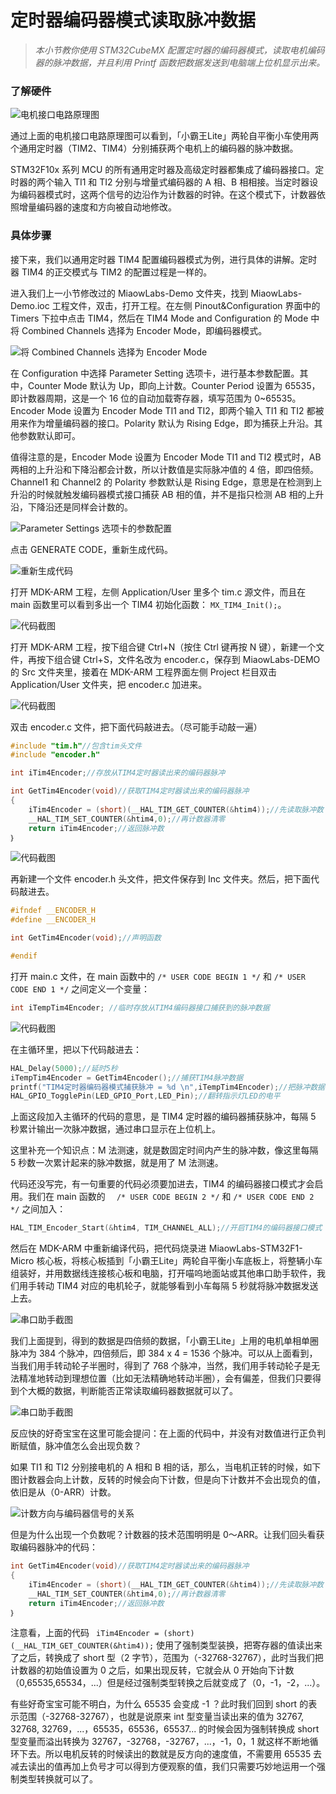 # 定时器编码器模式读取脉冲数据

> *本小节教你使用 STM32CubeMX 配置定时器的编码器模式，读取电机编码器的脉冲数据，并且利用 Printf 函数把数据发送到电脑端上位机显示出来。*

### 了解硬件

![电机接口电路原理图](/img/2019-07-03_201409.png)

通过上面的电机接口电路原理图可以看到，「小霸王Lite」两轮自平衡小车使用两个通用定时器（TIM2、TIM4）分别捕获两个电机上的编码器的脉冲数据。

STM32F10x 系列 MCU 的所有通用定时器及高级定时器都集成了编码器接口。定时器的两个输入 TI1 和 TI2 分别与增量式编码器的 A 相、B 相相接。当定时器设为编码器模式时，这两个信号的边沿作为计数器的时钟。在这个模式下，计数器依照增量编码器的速度和方向被自动地修改。

### 具体步骤

接下来，我们以通用定时器 TIM4 配置编码器模式为例，进行具体的讲解。定时器 TIM4 的正交模式与 TIM2 的配置过程是一样的。

进入我们上一小节修改过的 MiaowLabs-Demo 文件夹，找到 MiaowLabs-Demo.ioc 工程文件，双击，打开工程。在左侧 Pinout&Configuration 界面中的 Timers 下拉中点击 TIM4，然后在 TIM4 Mode and Configuration 的 Mode 中将 Combined Channels 选择为 Encoder Mode，即编码器模式。

![将 Combined Channels 选择为 Encoder Mode](/img/2019-07-03_205535.png)

在 Configuration 中选择 Parameter Setting 选项卡，进行基本参数配置。其中，Counter Mode 默认为 Up，即向上计数。Counter Period 设置为 65535，即计数器周期，这是一个 16 位的自动加载寄存器，填写范围为 0~65535。Encoder Mode 设置为 Encoder Mode TI1 and TI2，即两个输入 TI1 和 TI2 都被用来作为增量编码器的接口。Polarity 默认为 Rising Edge，即为捕获上升沿。其他参数默认即可。

值得注意的是，Encoder Mode 设置为 Encoder Mode TI1 and TI2 模式时，AB 两相的上升沿和下降沿都会计数，所以计数值是实际脉冲值的 4 倍，即四倍频。Channel1 和 Channel2 的 Polarity 参数默认是 Rising Edge，意思是在检测到上升沿的时候就触发编码器模式接口捕获 AB 相的值，并不是指只检测 AB 相的上升沿，下降沿还是同样会计数的。

![Parameter Settings 选项卡的参数配置](/img/2019-07-03_210321.png)

点击 GENERATE CODE，重新生成代码。

![重新生成代码](/img/2019-07-03_224033.png)

打开 MDK-ARM 工程，左侧 Application/User 里多个 tim.c 源文件，而且在 main 函数里可以看到多出一个 TIM4 初始化函数： `MX_TIM4_Init();`。

![代码截图](/img/2019-07-03_224731.png)

打开 MDK-ARM 工程，按下组合键 Ctrl+N（按住 Ctrl 键再按 N 键），新建一个文件，再按下组合键 Ctrl+S，文件名改为 encoder.c，保存到 MiaowLabs-DEMO 的 Src 文件夹里，接着在 MDK-ARM 工程界面左侧 Project 栏目双击 Application/User 文件夹，把 encoder.c 加进来。

![代码截图](/img/2019-07-06_111603.png)

双击 encoder.c 文件，把下面代码敲进去。（尽可能手动敲一遍）

```c
#include "tim.h"//包含tim头文件
#include "encoder.h"

int iTim4Encoder;//存放从TIM4定时器读出来的编码器脉冲

int GetTim4Encoder(void)//获取TIM4定时器读出来的编码器脉冲
{
    iTim4Encoder = (short)(__HAL_TIM_GET_COUNTER(&htim4));//先读取脉冲数
    __HAL_TIM_SET_COUNTER(&htim4,0);//再计数器清零
    return iTim4Encoder;//返回脉冲数
｝
```

![代码截图](/img/2019-07-06_111838.png)

再新建一个文件 encoder.h 头文件，把文件保存到 Inc 文件夹。然后，把下面代码敲进去。

```c
#ifndef __ENCODER_H
#define __ENCODER_H

int GetTim4Encoder(void);//声明函数

#endif
```

打开 main.c 文件，在 main 函数中的 `/* USER CODE BEGIN 1 */` 和 
  `/* USER CODE END 1 */` 之间定义一个变量：

```c
int iTempTim4Encoder; //临时存放从TIM4编码器接口捕获到的脉冲数据
```

![代码截图](/img/2019-07-06_174110.png)

在主循环里，把以下代码敲进去：

```c
HAL_Delay(5000);//延时5秒
iTempTim4Encoder = GetTim4Encoder();//捕获TIM4脉冲数据
printf("TIM4定时器编码器模式捕获脉冲 = %d \n",iTempTim4Encoder);//把脉冲数据打印出来
HAL_GPIO_TogglePin(LED_GPIO_Port,LED_Pin);//翻转指示灯LED的电平
```

上面这段加入主循环的代码的意思，是 TIM4 定时器的编码器捕获脉冲，每隔 5 秒累计输出一次脉冲数据，通过串口显示在上位机上。

这里补充一个知识点：M 法测速，就是数固定时间内产生的脉冲数，像这里每隔 5 秒数一次累计起来的脉冲数据，就是用了 M 法测速。

代码还没写完，有一句重要的代码必须要加进去，TIM4 的编码器接口模式才会启用。我们在 main 函数的 `  /* USER CODE BEGIN 2 */` 和 `/* USER CODE END 2 */` 之间加入：

```c
HAL_TIM_Encoder_Start(&htim4, TIM_CHANNEL_ALL);//开启TIM4的编码器接口模式
```

然后在 MDK-ARM 中重新编译代码，把代码烧录进 MiaowLabs-STM32F1-Micro 核心板，将核心板插到「小霸王Lite」两轮自平衡小车底板上，将整辆小车组装好，并用数据线连接核心板和电脑，打开喵呜地面站或其他串口助手软件，我们用手转动 TIM4 对应的电机轮子，就能够看到小车每隔 5 秒就将脉冲数据发送上去。

![串口助手截图](/img/2019-07-06_180708.png)

我们上面提到，得到的数据是四倍频的数据，「小霸王Lite」上用的电机单相单圈脉冲为 384 个脉冲，四倍频后，即 384 x 4 = 1536 个脉冲。可以从上面看到，当我们用手转动轮子半圈时，得到了 768 个脉冲，当然，我们用手转动轮子是无法精准地转动到理想位置（比如无法精确地转动半圈），会有偏差，但我们只要得到个大概的数据，判断能否正常读取编码器数据就可以了。

![串口助手截图](/img/2019-07-06_181841.png)

反应快的好奇宝宝在这里可能会提问：在上面的代码中，并没有对数值进行正负判断赋值，脉冲值怎么会出现负数？

如果 TI1 和 TI2 分别接电机的 A 相和 B 相的话，那么，当电机正转的时候，如下图计数器会向上计数，反转的时候会向下计数，但是向下计数并不会出现负的值，依旧是从（0-ARR）计数。

![计数方向与编码器信号的关系](/img/2019-07-06_202620.png)

但是为什么出现一个负数呢？计数器的技术范围明明是 0～ARR。让我们回头看获取编码器脉冲的代码：

```c
int GetTim4Encoder(void)//获取TIM4定时器读出来的编码器脉冲
{
    iTim4Encoder = (short)(__HAL_TIM_GET_COUNTER(&htim4));//先读取脉冲数
    __HAL_TIM_SET_COUNTER(&htim4,0);//再计数器清零
    return iTim4Encoder;//返回脉冲数
｝
```

注意看，上面的代码 ` iTim4Encoder = (short)(__HAL_TIM_GET_COUNTER(&htim4));` 使用了强制类型装换，把寄存器的值读出来了之后，转换成了 short 型（2 字节），范围为（-32768-32767），此时当我们把计数器的初始值设置为 0 之后，如果出现反转，它就会从 0 开始向下计数（0,65535,65534，...）但是经过强制类型转换之后就变成了（0，-1，-2，...）。

有些好奇宝宝可能不明白，为什么 65535 会变成 -1 ？此时我们回到 short 的表示范围（-32768-32767），也就是说原来 int 型变量当读出来的值为 32767, 32768, 32769，...，65535，65536，65537... 的时候会因为强制转换成 short 型变量而溢出转换为 32767，-32768，-32767，...，-1，0，1 就这样不断地循环下去。所以电机反转的时候读出的数就是反方向的速度值，不需要用 65535 去减去读出的值再加上负号才可以得到方便观察的值，我们只需要巧妙地运用一个强制类型转换就可以了。



